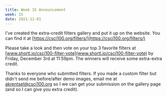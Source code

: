 ```yaml
---
title: Week 15 Announcement
week: 15
date: 2021-12-01
---
```


I've created the extra-credit filters gallery and put it up on the website. You can find it at [https://csci100.org/filters/](https://csci100.org/filters/)

Please take a look and then vote on your top 3 favorite filters at [www.shortl.io/csci100-filter-vote](www.shortl.io/csci100-filter-vote) by Friday, December 3rd at 11:59pm. The winners will receive some extra-extra credit.

Thanks to everyone who submitted filters. If you made a custom filter but didn't send me before/after demo images, email me at akrentsel@csci100.org so I we can get your submission on the gallery page (and so I can give you extra credit).
